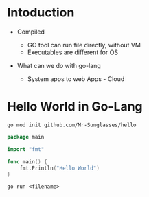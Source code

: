 # Intoduction

- Compiled
  - GO tool can run file directly, without VM
  - Executables are different for OS

- What can we do with go-lang
  - System apps to web Apps - Cloud

  
# Hello World in Go-Lang
``go mod init github.com/Mr-Sunglasses/hello``

```go min.go
package main

import "fmt"

func main() {
	fmt.Println("Hello World")
}

```

``go run <filename>``